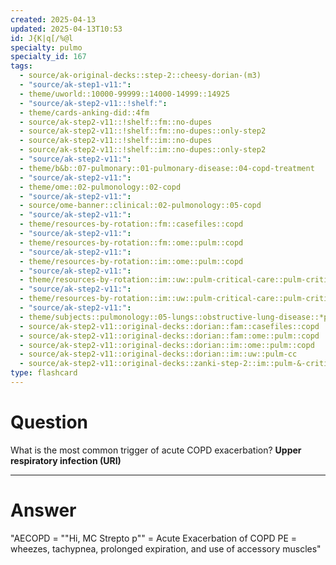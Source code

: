 ```yaml
---
created: 2025-04-13
updated: 2025-04-13T10:53
id: J{K|q[/%@l
specialty: pulmo
specialty_id: 167
tags:
  - source/ak-original-decks::step-2::cheesy-dorian-(m3)
  - "source/ak-step1-v11:": 
  - theme/uworld::10000-99999::14000-14999::14925
  - "source/ak-step2-v11::!shelf:": 
  - theme/cards-anking-did::4fm
  - source/ak-step2-v11::!shelf::fm::no-dupes
  - source/ak-step2-v11::!shelf::fm::no-dupes::only-step2
  - source/ak-step2-v11::!shelf::im::no-dupes
  - source/ak-step2-v11::!shelf::im::no-dupes::only-step2
  - "source/ak-step2-v11:": 
  - theme/b&b::07-pulmonary::01-pulmonary-disease::04-copd-treatment
  - "source/ak-step2-v11:": 
  - theme/ome::02-pulmonology::02-copd
  - "source/ak-step2-v11:": 
  - source/ome-banner::clinical::02-pulmonology::05-copd
  - "source/ak-step2-v11:": 
  - theme/resources-by-rotation::fm::casefiles::copd
  - "source/ak-step2-v11:": 
  - theme/resources-by-rotation::fm::ome::pulm::copd
  - "source/ak-step2-v11:": 
  - theme/resources-by-rotation::im::ome::pulm::copd
  - "source/ak-step2-v11:": 
  - theme/resources-by-rotation::im::uw::pulm-critical-care::pulm-critical-care-dorian
  - "source/ak-step2-v11:": 
  - theme/resources-by-rotation::im::uw::pulm-critical-care::pulm-critical-care-zanki
  - "source/ak-step2-v11:": 
  - theme/subjects::pulmonology::05-lungs::obstructive-lung-disease::*pathophysiology
  - source/ak-step2-v11::original-decks::dorian::fam::casefiles::copd
  - source/ak-step2-v11::original-decks::dorian::fam::ome::pulm::copd
  - source/ak-step2-v11::original-decks::dorian::im::ome::pulm::copd
  - source/ak-step2-v11::original-decks::dorian::im::uw::pulm-cc
  - source/ak-step2-v11::original-decks::zanki-step-2::im::pulm-&-critical-care"
type: flashcard
---
```


# Question
What is the most common trigger of acute COPD exacerbation?   **Upper respiratory infection (URI)**

---

# Answer
"AECOPD = ""Hi, MC Strepto p"" = Acute Exacerbation of COPD  PE = wheezes, tachypnea, prolonged expiration, and use of accessory muscles"